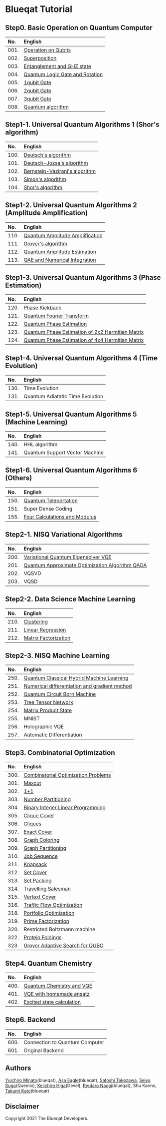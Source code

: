 Blueqat Tutorial
====================

Step0. Basic Operation on Quantum Computer
--------------------

|No.|English|
|:---|:---|
|001.|<a href="tutorial/001_qubit_en.ipynb">Operation on Qubits</a>|
|002.|<a href="tutorial/002_superposition_en.ipynb">Superposition</a>|
|003.|<a href="tutorial/003_entanglement_en.ipynb">Entanglement and GHZ state</a>|
|004.|<a href="tutorial/004_gate_en.ipynb">Quantum Logic Gate and Rotation</a>|
|005.|<a href="tutorial/005_1gate_en.ipynb">1qubit Gate</a>|
|006.|<a href="tutorial/006_2gate_en.ipynb">2qubit Gate</a>|
|007.|<a href="tutorial/007_3gate_en.ipynb">3qubit Gate</a>|
|008.|<a href="tutorial/008_quantum_algorithm_en.ipynb">Quantum algorithm</a>|

Step1-1. Universal Quantum Algorithms 1 (Shor's algorithm)
--------------------

|No.|English|
|:---|:---|
|100.|<a href="tutorial/100_deutsch.ipynb">Deutsch's algorithm</a>|
|101.|<a href="tutorial/101_deutsch-jozsa.ipynb">Deutsch-Jozsa's algorithm</a>|
|102.|<a href="tutorial/102_bernstein-vazirani.ipynb">Bernstein-Vazirani's algorithm</a>|
|103.|<a href="tutorial/103_simon.ipynb">Simon's algorithm</a>|
|104.|<a href="tutorial/104_shor_en.ipynb">Shor's algorithm</a>|

Step1-2. Universal Quantum Algorithms 2 (Amplitude Amplification)
--------------------

|No.|English|
|:---|:---|
|110.|<a href="tutorial/110_amplitude_amplification_en.ipynb">Quantum Amplitude Amplification</a>|
|111.|<a href="tutorial/111_grover_en.ipynb">Grover's algorithm</a>|
|112.|<a href="tutorial/112_amplitude_estimation_en.ipynb">Quantum Amplitude Estimation</a>|
|113.|<a href="tutorial/113_qae_numerical_integration_en.ipynb">QAE and Numerical Integration</a>|

Step1-3. Universal Quantum Algorithms 3 (Phase Estimation)
--------------------

|No.|English|
|:---|:---|
|120.|<a href="tutorial/120_phase_kick_back_en.ipynb">Phase Kickback</a>|
|121.|<a href="tutorial/121_qft_en.ipynb">Quantum Fourier Transform</a>|
|122.|<a href="tutorial/122_pea_en.ipynb">Quantum Phase Estimation</a>|
|123.|<a href="tutorial/123_pea2_en.ipynb">Quantum Phase Estimation of 2x2 Hermitian Matrix</a>|
|124.|<a href="tutorial/124_pea3_en.ipynb">Quantum Phase Estimation of 4x4 Hermitian Matrix</a>|

Step1-4. Universal Quantum Algorithms 4 (Time Evolution)
--------------------

|No.|English|
|:---|:---|
|130.|Time Evolution|
|131.|Quantum Adiatatic Time Evolution|

Step1-5. Universal Quantum Algorithms 5 (Machine Learning)
--------------------

|No.|English|
|:---|:---|
|140.|HHL algorithm|
|141.|Quantum Support Vector Machine|

Step1-6. Universal Quantum Algorithms 6 (Others)
--------------------

|No.|English|
|:---|:---|
|150.|<a href="tutorial/150_teleportation_en.ipynb">Quantum Teleportation</a>|
|151.|Super Dense Coding|
|155.|<a href="tutorial/155_four_en.ipynb">Four Calculations and Modulus</a>|

Step2-1. NISQ Variational Algorithms
--------------------

|No.|English|
|:---|:---|
|200.|<a href="tutorial/200_vqe_en.ipynb">Variational Quantum Eigensolver VQE</a>|
|201.|<a href="tutorial/201_qaoa_en.ipynb">Quantum Approximate Optimization Algorithm QAOA</a>|
|202.|VQSVD|
|203.|VQSD|

Step2-2. Data Science Machine Learning
--------------------

|No.|English|
|:---|:---|
|210.|<a href="tutorial/210_clustering_en.ipynb">Clustering</a>|
|211.|<a href="tutorial/211_linear_regression_en.ipynb">Linear Regression</a>|
|212.|<a href="tutorial/212_matrix_factorization_en.ipynb">Matrix Factorization</a>|


Step2-3. NISQ Machine Learning
--------------------

|No.|English|
|:---|:---|
|250.|<a href="tutorial/250_quantum_classical_hybrid_en.ipynb">Quantum Classical Hybrid Machine Learning</a>|
|251.|<a href="tutorial/251_grad_en.ipynb">Numerical differentiation and gradient method</a>|
|252.|<a href="tutorial/252_qcbm_en.ipynb">Quantum Circuit Born Machine</a>|
|253.|<a href="tutorial/253_ttn_en.ipynb">Tree Tensor Network</a>|
|254.|<a href="tutorial/254_mps_en.ipynb">Matrix Product State</a>|
|255.|MNIST|
|256.|Holographic VQE|
|257.|Automatic Differentiation|

Step3. Combinatorial Optimization
--------------------

|No.|English|
|:---|:---|
|300.|<a href="tutorial/300_cop_en.ipynb">Combinatorial Optimization Problems</a>|
|301.|<a href="tutorial/301_maxcut_en.ipynb">Maxcut</a>|
|302.|<a href="tutorial/302_oneplus_en.ipynb">1+1</a>|
|303.|<a href="tutorial/303_numberpartitioning_en.ipynb">Number Partitioning</a>|
|304.|<a href="tutorial/304_BIL_en.ipynb">Binary Integer Linear Programming</a>|
|305.|<a href="tutorial/305_cliquecover_en.ipynb">Clique Cover</a>|
|306.|<a href="tutorial/306_cliques_en.ipynb">Cliques</a>|
|307.|<a href="tutorial/307_exactcover_en.ipynb">Exact Cover</a>|
|308.|<a href="tutorial/308_graphcoloring_en.ipynb">Graph Coloring</a>|
|309.|<a href="tutorial/309_graphpartitioning_en.ipynb">Graph Partitioning</a>|
|310.|<a href="tutorial/310_jobsequencing_en.ipynb">Job Sequence</a>|
|311.|<a href="tutorial/311_knapsack_en.ipynb">Knapsack</a>|
|312.|<a href="tutorial/312_setcover_en.ipynb">Set Cover</a>|
|313.|<a href="tutorial/313_setpacking_en.ipynb">Set Packing</a>|
|314.|<a href="tutorial/314_tsp_en.ipynb">Travelling Salesman</a>|
|315.|<a href="tutorial/315_vertexcover_en.ipynb">Vertext Cover</a>|
|316.|<a href="tutorial/316_trafficflow_en.ipynb">Traffic Flow Optimization</a>|
|318.|<a href="tutorial/318_portfolio_en.ipynb">Portfolio Optimization</a>|
|319.|<a href="tutorial/319_factorization_en.ipynb">Prime Factorization</a>|
|320.|Restricted Boltzmann machine|
|322.|<a href="tutorial/322_protein_en.ipynb">Protein Foldings</a>|
|323.|<a href="tutorial/323_grover_adaptive_qubo_en.ipynb">Grover Adaptive Search for QUBO</a>|

Step4. Quantum Chemistry
--------------------

|No.|English|
|:---|:---|
|400.|<a href="tutorial/400_chemistry_en.ipynb">Quantum Chemistry and VQE</a>|
|401.|<a href="tutorial/401_homemadeansatz_en.ipynb">VQE with homemade ansatz</a>|
|402.|<a href="tutorial/402_excitedstate_en.ipynb">Excited state calculation</a>|

Step6. Backend 
--------------------

|No.|English|
|:---|:---|
|600.|Connection to Quantum Computer|
|601.|Original Backend|

Authors
----------
[Yuichiro Minato](https://github.com/minatoyuichiro)(blueqat), [Asa Eagle](https://github.com/Morning777)(blueqat), [Satoshi Takezawa](https://github.com/takebozu), [Seiya Sugo](https://github.com/seiya-sugo)(Quemix), [Keiichiro Higa](https://github.com/KeiichiroHiga)(Devel), [Ryutaro Nagai](https://github.com/ryuNagai)(blueqat), Shu Kanno, [Takumi Kato](https://github.com/gyu-don)(blueqat)

Disclaimer
----------
Copyright 2021 The Blueqat Developers.

